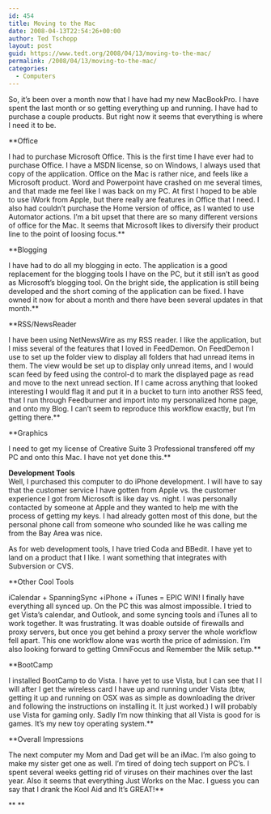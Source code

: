 ```yaml
---
id: 454
title: Moving to the Mac
date: 2008-04-13T22:54:26+00:00
author: Ted Tschopp
layout: post
guid: https://www.tedt.org/2008/04/13/moving-to-the-mac/
permalink: /2008/04/13/moving-to-the-mac/
categories:
  - Computers
---
```

So, it&#8217;s been over a month now that I have had my new MacBookPro. I have spent the last month or so getting everything up and running. I have had to purchase a couple products. But right now it seems that everything is where I need it to be.

**Office
  
<span style="font-weight:normal;">I had to purchase Microsoft Office. This is the first time I have ever had to purchase Office. I have a MSDN license, so on Windows, I always used that copy of the application. Office on the Mac is rather nice, and feels like a Microsoft product. Word and Powerpoint have crashed on me several times, and that made me feel like I was back on my PC. At first I hoped to be able to use iWork from Apple, but there really are features in Office that I need. I also had couldn&#8217;t purchase the Home version of office, as I wanted to use Automator actions. I&#8217;m a bit upset that there are so many different versions of office for the Mac. It seems that Microsoft likes to diversify their product line to the point of loosing focus.</span>**

**Blogging
  
<span style="font-weight:normal;">I have had to do all my blogging in ecto. The application is a good replacement for the blogging tools I have on the PC, but it still isn&#8217;t as good as Microsoft&#8217;s blogging tool. On the bright side, the application is still being developed and the short coming of the application can be fixed. I have owned it now for about a month and there have been several updates in that month.</span>**

**RSS/NewsReader
  
<span style="font-weight:normal;">I have been using NetNewsWire as my RSS reader. I like the application, but I miss several of the features that I loved in FeedDemon. On FeedDemon I use to set up the folder view to display all folders that had unread items in them. The view would be set up to display only unread items, and I would scan feed by feed using the control-d to mark the displayed page as read and move to the next unread section. If I came across anything that looked interesting I would flag it and put it in a bucket to turn into another RSS feed, that I run through Feedburner and import into my personalized home page, and onto my Blog. I can&#8217;t seem to reproduce this workflow exactly, but I&#8217;m getting there.</span>**

**Graphics
  
<span style="font-weight:normal;">I need to get my license of Creative Suite 3 Professional transfered off my PC and onto this Mac. I have not yet done this.</span>**

**<span style="font-weight:normal;"><strong><span style="font-weight:normal;"><strong>Development Tools</strong><br /> Well, I purchased this computer to do iPhone development. I will have to say that the customer service I have gotten from Apple vs. the customer experience I got from Microsoft is like day vs. night. I was personally contacted by someone at Apple and they wanted to help me with the process of getting my keys. I had already gotten most of this done, but the personal phone call from someone who sounded like he was calling me from the Bay Area was nice.</span></strong></span>**

As for web development tools, I have tried Coda and BBedit. I have yet to land on a product that I like. I want something that integrates with Subversion or CVS.

**Other Cool Tools
  
<span style="font-weight:normal;">iCalendar + SpanningSync +iPhone + iTunes = EPIC WIN! I finally have everything all synced up. On the PC this was almost impossible. I tried to get Vista&#8217;s calendar, and Outlook, and some syncing tools and iTunes all to work together. It was frustrating. It was doable outside of firewalls and proxy servers, but once you get behind a proxy server the whole workflow fell apart. This one workflow alone was worth the price of admission. I&#8217;m also looking forward to getting OmniFocus and Remember the Milk setup.</span>**

**BootCamp
  
<span style="font-weight:normal;">I installed BootCamp to do Vista. I have yet to use Vista, but I can see that I I will after I get the wireless card I have up and running under Vista (btw, getting it up and running on OSX was as simple as downloading the driver and following the instructions on installing it. It just worked.) I will probably use Vista for gaming only. Sadly I&#8217;m now thinking that all Vista is good for is games. It&#8217;s my new toy operating system.</span>**

**Overall Impressions
  
<span style="font-weight:normal;">The next computer my Mom and Dad get will be an iMac. I&#8217;m also going to make my sister get one as well. I&#8217;m tired of doing tech support on PC&#8217;s. I spent several weeks getting rid of viruses on their machines over the last year. Also it seems that everything Just Works on the Mac. I guess you can say that I drank the Kool Aid and It&#8217;s GREAT!</span>**

** **